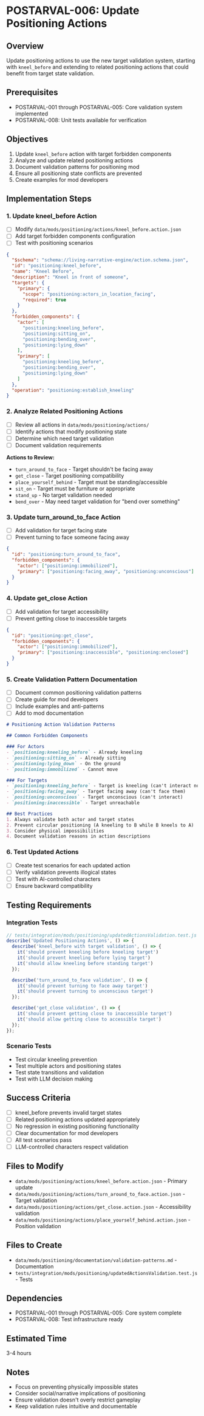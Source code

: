 # POSTARVAL-006: Update Positioning Actions

## Overview
Update positioning actions to use the new target validation system, starting with `kneel_before` and extending to related positioning actions that could benefit from target state validation.

## Prerequisites
- POSTARVAL-001 through POSTARVAL-005: Core validation system implemented
- POSTARVAL-008: Unit tests available for verification

## Objectives
1. Update `kneel_before` action with target forbidden components
2. Analyze and update related positioning actions
3. Document validation patterns for positioning mod
4. Ensure all positioning state conflicts are prevented
5. Create examples for mod developers

## Implementation Steps

### 1. Update kneel_before Action
- [ ] Modify `data/mods/positioning/actions/kneel_before.action.json`
- [ ] Add target forbidden components configuration
- [ ] Test with positioning scenarios

```json
{
  "$schema": "schema://living-narrative-engine/action.schema.json",
  "id": "positioning:kneel_before",
  "name": "Kneel Before",
  "description": "Kneel in front of someone",
  "targets": {
    "primary": {
      "scope": "positioning:actors_in_location_facing",
      "required": true
    }
  },
  "forbidden_components": {
    "actor": [
      "positioning:kneeling_before",
      "positioning:sitting_on",
      "positioning:bending_over",
      "positioning:lying_down"
    ],
    "primary": [
      "positioning:kneeling_before",
      "positioning:bending_over",
      "positioning:lying_down"
    ]
  },
  "operation": "positioning:establish_kneeling"
}
```

### 2. Analyze Related Positioning Actions
- [ ] Review all actions in `data/mods/positioning/actions/`
- [ ] Identify actions that modify positioning state
- [ ] Determine which need target validation
- [ ] Document validation requirements

**Actions to Review:**
- `turn_around_to_face` - Target shouldn't be facing away
- `get_close` - Target positioning compatibility
- `place_yourself_behind` - Target must be standing/accessible
- `sit_on` - Target must be furniture or appropriate
- `stand_up` - No target validation needed
- `bend_over` - May need target validation for "bend over something"

### 3. Update turn_around_to_face Action
- [ ] Add validation for target facing state
- [ ] Prevent turning to face someone facing away

```json
{
  "id": "positioning:turn_around_to_face",
  "forbidden_components": {
    "actor": ["positioning:immobilized"],
    "primary": ["positioning:facing_away", "positioning:unconscious"]
  }
}
```

### 4. Update get_close Action
- [ ] Add validation for target accessibility
- [ ] Prevent getting close to inaccessible targets

```json
{
  "id": "positioning:get_close",
  "forbidden_components": {
    "actor": ["positioning:immobilized"],
    "primary": ["positioning:inaccessible", "positioning:enclosed"]
  }
}
```

### 5. Create Validation Pattern Documentation
- [ ] Document common positioning validation patterns
- [ ] Create guide for mod developers
- [ ] Include examples and anti-patterns
- [ ] Add to mod documentation

```markdown
# Positioning Action Validation Patterns

## Common Forbidden Components

### For Actors
- `positioning:kneeling_before` - Already kneeling
- `positioning:sitting_on` - Already sitting
- `positioning:lying_down` - On the ground
- `positioning:immobilized` - Cannot move

### For Targets
- `positioning:kneeling_before` - Target is kneeling (can't interact normally)
- `positioning:facing_away` - Target facing away (can't face them)
- `positioning:unconscious` - Target unconscious (can't interact)
- `positioning:inaccessible` - Target unreachable

## Best Practices
1. Always validate both actor and target states
2. Prevent circular positioning (A kneeling to B while B kneels to A)
3. Consider physical impossibilities
4. Document validation reasons in action descriptions
```

### 6. Test Updated Actions
- [ ] Create test scenarios for each updated action
- [ ] Verify validation prevents illogical states
- [ ] Test with AI-controlled characters
- [ ] Ensure backward compatibility

## Testing Requirements

### Integration Tests
```javascript
// tests/integration/mods/positioning/updatedActionsValidation.test.js
describe('Updated Positioning Actions', () => {
  describe('kneel_before with target validation', () => {
    it('should prevent kneeling before kneeling target')
    it('should prevent kneeling before lying target')
    it('should allow kneeling before standing target')
  });

  describe('turn_around_to_face validation', () => {
    it('should prevent turning to face away target')
    it('should prevent turning to unconscious target')
  });

  describe('get_close validation', () => {
    it('should prevent getting close to inaccessible target')
    it('should allow getting close to accessible target')
  });
});
```

### Scenario Tests
- Test circular kneeling prevention
- Test multiple actors and positioning states
- Test state transitions and validation
- Test with LLM decision making

## Success Criteria
- [ ] kneel_before prevents invalid target states
- [ ] Related positioning actions updated appropriately
- [ ] No regression in existing positioning functionality
- [ ] Clear documentation for mod developers
- [ ] All test scenarios pass
- [ ] LLM-controlled characters respect validation

## Files to Modify
- `data/mods/positioning/actions/kneel_before.action.json` - Primary update
- `data/mods/positioning/actions/turn_around_to_face.action.json` - Target validation
- `data/mods/positioning/actions/get_close.action.json` - Accessibility validation
- `data/mods/positioning/actions/place_yourself_behind.action.json` - Position validation

## Files to Create
- `data/mods/positioning/documentation/validation-patterns.md` - Documentation
- `tests/integration/mods/positioning/updatedActionsValidation.test.js` - Tests

## Dependencies
- POSTARVAL-001 through POSTARVAL-005: Core system complete
- POSTARVAL-008: Test infrastructure ready

## Estimated Time
3-4 hours

## Notes
- Focus on preventing physically impossible states
- Consider social/narrative implications of positioning
- Ensure validation doesn't overly restrict gameplay
- Keep validation rules intuitive and documentable